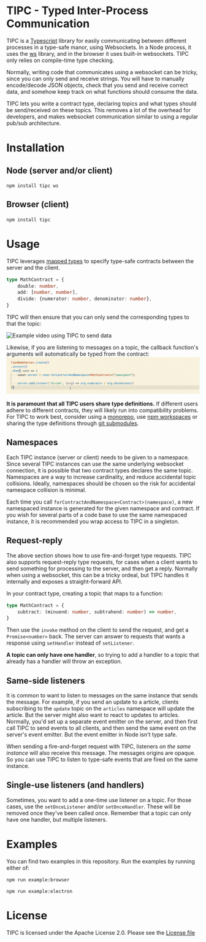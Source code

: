 # TIPC - Typed Inter-Process Communication

TIPC is a [Typescript](https://www.typescriptlang.org/) library for easily communicating between different processes in a type-safe manor, using Websockets. In a Node process, it uses the [ws](https://www.npmjs.com/package/ws) library, and in the browser it uses built-in websockets. TIPC only relies on compile-time type checking.

Normally, writing code that communicates using a websocket can be tricky, since you can only send and receive strings. You will have to manually encode/decode JSON objects, check that you send and receive correct data, and somehow keep track on what functions should consume the data.

TIPC lets you write a contract type, declaring topics and what types should be send/received on these topics. This removes a lot of the overhead for developers, and makes websocket communication similar to using a regular pub/sub architecture.

# Installation
## Node (server and/or client)
`npm install tipc ws`
## Browser (client)
`npm install tipc`

# Usage
TIPC leverages [mapped types](https://www.typescriptlang.org/docs/handbook/2/mapped-types.html) to specify type-safe contracts between the server and the client.

```ts
type MathContract = {
    double: number,
    add: [number, number],
    divide: {numerator: number, denominator: number},
}
```
TIPC will then ensure that you can only send the corresponding types to that the topic:

![Example video using TIPC to send data](./docs/example-send.gif)

Likewise, if you are listening to messages on a topic, the callback function's arguments will automatically be typed from the contract:
![Example video using TIPC to receive data](./docs/example-listen.gif)

**It is paramount that all TIPC users share type definitions.** If different users adhere to different contracts, they will likely run into compatibility problems. For TIPC to work best, consider using a [monorepo](https://en.wikipedia.org/wiki/Monorepo), use [npm workspaces](https://docs.npmjs.com/cli/v7/using-npm/workspaces) or sharing the type definitions through [git submodules](https://git-scm.com/book/en/v2/Git-Tools-Submodules).

## Namespaces
Each TIPC instance (server or client) needs to be given to a namespace. Since several TIPC instances can use the same underlying websocket connection, it is possible that two contract types declares the same topic. Namespaces are a way to increase cardinality, and reduce accidental topic collisions. Ideally, namespaces should be chosen so the risk for accidental namespace collision is minimal. 

Each time you call `forContractAndNamespace<Contract>(namespace)`, a new namespaced instance is generated for the given namespace and contract. If you wish for several parts of a code base to use the same namespaced instance, it is recommended you wrap access to TIPC in a singleton.

## Request-reply
The above section shows how to use fire-and-forget type requests. TIPC also supports request-reply type requests, for cases when a client wants to send something for processing to the server, and then get a reply. Normally when using a websocket, this can be a tricky ordeal, but TIPC handles it internally and exposes a straight-forward API.

In your contract type, creating a topic that maps to a function:

```ts
type MathContract = {
    subtract: (minuend: number, subtrahend: number) => number,
}
```

Then use the `invoke` method on the client to send the request, and get a `Promise<number>` back. The server can answer to requests that wants a response using `setHandler` instead of `setListener`. 

**A topic can only have one handler**, so trying to add a handler to a topic that already has a handler will throw an exception.

## Same-side listeners
It is common to want to listen to messages on the same instance that sends the message. For example, if you send an update to a article, clients subscribing to the `update` topic on the `articles` namespace will update the article. But the server might also want to react to updates to articles. Normally, you'd set up a separate event emitter on the server, and then first call TIPC to send events to all clients, and then send the same event on the server's event emitter. But the event emitter in Node isn't type safe.

When sending a fire-and-forget request with TIPC, listeners _on the same instance_ will also receive this message. The messages origins are opaque. So you can use TIPC to listen to type-safe events that are fired on the same instance.

## Single-use listeners (and handlers)
Sometimes, you want to add a one-time use listener on a topic. For those cases, use the `setOnceListener` and/or `setOnceHandler`. These will be removed once they've been called once. Remember that a topic can only have one handler, but multiple listeners. 

# Examples
You can find two examples in this repository. Run the examples by running either of:
```
npm run example:browser
```
```
npm run example:electron
```

# License
TIPC is licensed under the Apache License 2.0. Please see the [License file](./LICENSE)